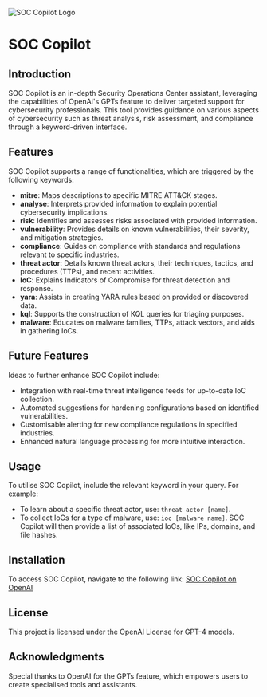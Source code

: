 ![SOC Copilot Logo](URL_TO_YOUR_IMAGE)

# SOC Copilot

## Introduction

SOC Copilot is an in-depth Security Operations Center assistant, leveraging the capabilities of OpenAI's GPTs feature to deliver targeted support for cybersecurity professionals. This tool provides guidance on various aspects of cybersecurity such as threat analysis, risk assessment, and compliance through a keyword-driven interface.

## Features

SOC Copilot supports a range of functionalities, which are triggered by the following keywords:

- **mitre**: Maps descriptions to specific MITRE ATT&CK stages.
- **analyse**: Interprets provided information to explain potential cybersecurity implications.
- **risk**: Identifies and assesses risks associated with provided information.
- **vulnerability**: Provides details on known vulnerabilities, their severity, and mitigation strategies.
- **compliance**: Guides on compliance with standards and regulations relevant to specific industries.
- **threat actor**: Details known threat actors, their techniques, tactics, and procedures (TTPs), and recent activities.
- **IoC**: Explains Indicators of Compromise for threat detection and response.
- **yara**: Assists in creating YARA rules based on provided or discovered data.
- **kql**: Supports the construction of KQL queries for triaging purposes.
- **malware**: Educates on malware families, TTPs, attack vectors, and aids in gathering IoCs.

## Future Features

Ideas to further enhance SOC Copilot include:

- Integration with real-time threat intelligence feeds for up-to-date IoC collection.
- Automated suggestions for hardening configurations based on identified vulnerabilities.
- Customisable alerting for new compliance regulations in specified industries.
- Enhanced natural language processing for more intuitive interaction.

## Usage

To utilise SOC Copilot, include the relevant keyword in your query. For example:

- To learn about a specific threat actor, use: `threat actor [name]`.
- To collect IoCs for a type of malware, use: `ioc [malware name]`. SOC Copilot will then provide a list of associated IoCs, like IPs, domains, and file hashes.

## Installation

To access SOC Copilot, navigate to the following link: [SOC Copilot on OpenAI](https://chat.openai.com/g/g-qvSadylbt-soc-copilot)

## License

This project is licensed under the OpenAI License for GPT-4 models.

## Acknowledgments

Special thanks to OpenAI for the GPTs feature, which empowers users to create specialised tools and assistants.
